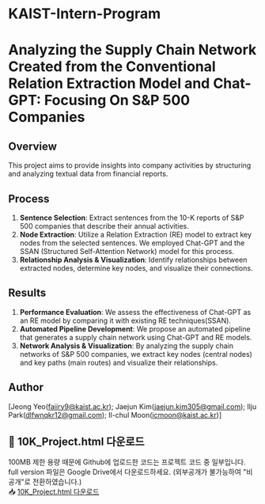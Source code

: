 # KAIST-Intern-Program
# Analyzing the Supply Chain Network Created from the Conventional Relation Extraction Model and Chat-GPT: Focusing On S&P 500 Companies

## Overview
This project aims to provide insights into company activities by structuring and analyzing textual data from financial reports.

## Process
1. **Sentence Selection**: Extract sentences from the 10-K reports of S&P 500 companies that describe their annual activities.
2. **Node Extraction**: Utilize a Relation Extraction (RE) model to extract key nodes from the selected sentences. We employed Chat-GPT and the SSAN (Structured Self-Attention Network) model for this process.
3. **Relationship Analysis & Visualization**: Identify relationships between extracted nodes, determine key nodes, and visualize their connections.

## Results
1. **Performance Evaluation**: We assess the effectiveness of Chat-GPT as an RE model by comparing it with existing RE techniques(SSAN).
2. **Automated Pipeline Development**: We propose an automated pipeline that generates a supply chain network using Chat-GPT and RE models.
3. **Network Analysis & Visualization**: By analyzing the supply chain networks of S&P 500 companies, we extract key nodes (central nodes) and key paths (main routes) and visualize their relationships.

## Author
[Jeong Yeo(faiiry9@kaist.ac.kr); Jaejun Kim(jaejun.kim305@gmail.com); Ilju Park(dlfwnqkr12@gmail.com); Il-chul Moon(icmoon@kaist.ac.kr)]

## 📂 10K_Project.html 다운로드  
100MB 제한 용량 때문에 Github에 업로드한 코드는 프로젝트 코드 중 일부입니다. <br>
full version 파일은 Google Drive에서 다운로드하세요.
(외부공개가 불가능하여 "비공개"로 전환하였습니다.)  
📥 [10K_Project.html 다운로드](https://drive.google.com/file/d/1bV1aZpKBy8VST4r1k79BIAnp2Quc_fIM/view?usp=sharing)
